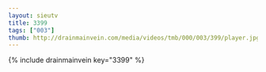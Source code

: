 ```yaml
--- 
layout: sieutv
title: 3399
tags: ["003"]
thumb: http://drainmainvein.com/media/videos/tmb/000/003/399/player.jpg
---
```

{% include drainmainvein key="3399" %} 
